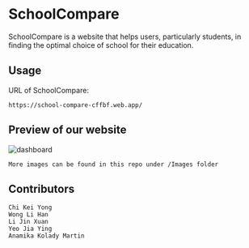 # SchoolCompare

SchoolCompare is a website that helps users, particularly students, in finding the optimal choice of school for their education.

## Usage

URL of SchoolCompare: 
```
https://school-compare-cffbf.web.app/
```
## Preview of our website
![dashboard](https://github.com/Hanniedew/CZ2006-SchoolCompare/blob/main/Images/HomePage1.JPG)

```
More images can be found in this repo under /Images folder
```

## Contributors

```
Chi Kei Yong
Wong Li Han
Li Jin Xuan
Yeo Jia Ying
Anamika Kolady Martin
```

